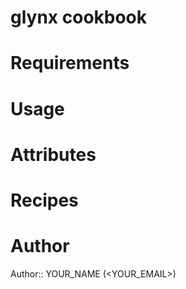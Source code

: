 # glynx cookbook

# Requirements

# Usage

# Attributes

# Recipes

# Author

Author:: YOUR_NAME (<YOUR_EMAIL>)
